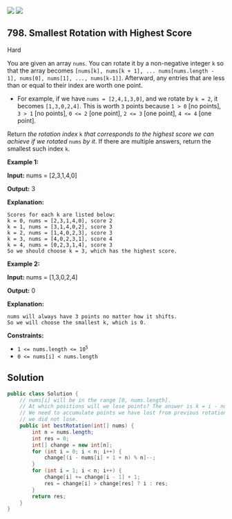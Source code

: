 [![](https://img.shields.io/github/stars/javadev/LeetCode-in-Java?label=Stars&style=flat-square)](https://github.com/javadev/LeetCode-in-Java)
[![](https://img.shields.io/github/forks/javadev/LeetCode-in-Java?label=Fork%20me%20on%20GitHub%20&style=flat-square)](https://github.com/javadev/LeetCode-in-Java/fork)

## 798\. Smallest Rotation with Highest Score

Hard

You are given an array `nums`. You can rotate it by a non-negative integer `k` so that the array becomes `[nums[k], nums[k + 1], ... nums[nums.length - 1], nums[0], nums[1], ..., nums[k-1]]`. Afterward, any entries that are less than or equal to their index are worth one point.

*   For example, if we have `nums = [2,4,1,3,0]`, and we rotate by `k = 2`, it becomes `[1,3,0,2,4]`. This is worth `3` points because `1 > 0` [no points], `3 > 1` [no points], `0 <= 2` [one point], `2 <= 3` [one point], `4 <= 4` [one point].

Return _the rotation index_ `k` _that corresponds to the highest score we can achieve if we rotated_ `nums` _by it_. If there are multiple answers, return the smallest such index `k`.

**Example 1:**

**Input:** nums = [2,3,1,4,0]

**Output:** 3

**Explanation:**

    Scores for each k are listed below:
    k = 0, nums = [2,3,1,4,0], score 2
    k = 1, nums = [3,1,4,0,2], score 3
    k = 2, nums = [1,4,0,2,3], score 3
    k = 3, nums = [4,0,2,3,1], score 4
    k = 4, nums = [0,2,3,1,4], score 3
    So we should choose k = 3, which has the highest score. 

**Example 2:**

**Input:** nums = [1,3,0,2,4]

**Output:** 0

**Explanation:**

    nums will always have 3 points no matter how it shifts.
    So we will choose the smallest k, which is 0. 

**Constraints:**

*   <code>1 <= nums.length <= 10<sup>5</sup></code>
*   `0 <= nums[i] < nums.length`

## Solution

```java
public class Solution {
    // nums[i] will be in the range [0, nums.length].
    // At which positions will we lose points? The answer is k = i - nums[i] + 1.
    // We need to accumulate points we have lost from previous rotations using prefix sum except one
    // we did not lose.
    public int bestRotation(int[] nums) {
        int n = nums.length;
        int res = 0;
        int[] change = new int[n];
        for (int i = 0; i < n; i++) {
            change[(i - nums[i] + 1 + n) % n]--;
        }
        for (int i = 1; i < n; i++) {
            change[i] += change[i - 1] + 1;
            res = change[i] > change[res] ? i : res;
        }
        return res;
    }
}
```